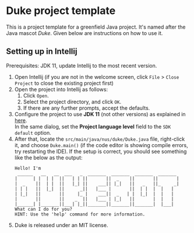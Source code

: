 # Duke project template

This is a project template for a greenfield Java project. It's named after the Java mascot _Duke_. Given below are instructions on how to use it.

## Setting up in Intellij

Prerequisites: JDK 11, update Intellij to the most recent version.

1. Open Intellij (if you are not in the welcome screen, click `File` > `Close Project` to close the existing project first)
1. Open the project into Intellij as follows:
   1. Click `Open`.
   1. Select the project directory, and click `OK`.
   1. If there are any further prompts, accept the defaults.
1. Configure the project to use **JDK 11** (not other versions) as explained in [here](https://www.jetbrains.com/help/idea/sdk.html#set-up-jdk).<br>
   In the same dialog, set the **Project language level** field to the `SDK default` option.
3. After that, locate the `src/main/java/nus/duke/Duke.java` file, right-click it, and choose `Duke.main()` (if the code editor is showing compile errors, try restarting the IDE). If the setup is correct, you should see something like the below as the output:
   ```
   Hello! I'm
    ______   __   __  ___   _  _______  _______  _______  _______ 
   |      | |  | |  ||   | | ||       ||  _    ||       ||       |
   |  _    ||  | |  ||   |_| ||    ___|| |_|   ||   _   ||_     _|
   | | |   ||  |_|  ||      _||   |___ |       ||  | |  |  |   |  
   | |_|   ||       ||     |_ |    ___||  _   | |  |_|  |  |   |  
   |       ||       ||    _  ||   |___ | |_|   ||       |  |   |  
   |______| |_______||___| |_||_______||_______||_______|  |___|  
   What can I do for you?
   HINT: Use the 'help' command for more information.
   ```
4. Duke is released under an MIT license.
